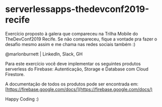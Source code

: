 # serverlessapps-thedevconf2019-recife
Exercício proposto à galera que compareceu na Trilha Mobile do TheDevConf2019 Recife. Se não compareceu, fique a vontade pra fazer o desafio mesmo assim e me chama nas redes sociais também :)

@marlonburnett | LinkedIn, Slack, GH

Para este exercício você deve implementar os seguintes produtos serverless do Firebase: Autenticação, Storage e Database com Cloud Firestore.

A documentação de todos os produtos pode ser encontrada em: [https://firebase.google.com/docs/](https://firebase.google.com/docs/)

Happy Coding :)
